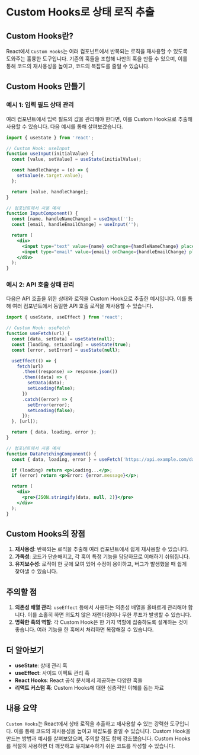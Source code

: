 # Custom Hooks로 상태 로직 추출

## Custom Hooks란?

React에서 `Custom Hooks`는 여러 컴포넌트에서 반복되는 로직을 재사용할 수 있도록 도와주는 훌륭한 도구입니다. 기존의 훅들을 조합해 나만의 훅을 만들 수 있으며, 이를 통해 코드의 재사용성을 높이고, 코드의 복잡도를 줄일 수 있습니다.

## Custom Hooks 만들기

### 예시 1: 입력 필드 상태 관리

여러 컴포넌트에서 입력 필드의 값을 관리해야 한다면, 이를 Custom Hook으로 추출해 사용할 수 있습니다. 다음 예시를 통해 살펴보겠습니다.

```jsx
import { useState } from 'react';

// Custom Hook: useInput
function useInput(initialValue) {
  const [value, setValue] = useState(initialValue);

  const handleChange = (e) => {
    setValue(e.target.value);
  };

  return [value, handleChange];
}

// 컴포넌트에서 사용 예시
function InputComponent() {
  const [name, handleNameChange] = useInput('');
  const [email, handleEmailChange] = useInput('');

  return (
    <div>
      <input type="text" value={name} onChange={handleNameChange} placeholder="Name" />
      <input type="email" value={email} onChange={handleEmailChange} placeholder="Email" />
    </div>
  );
}
```

### 예시 2: API 호출 상태 관리

다음은 API 호출을 위한 상태와 로직을 Custom Hook으로 추출한 예시입니다. 이를 통해 여러 컴포넌트에서 동일한 API 호출 로직을 재사용할 수 있습니다.

```jsx
import { useState, useEffect } from 'react';

// Custom Hook: useFetch
function useFetch(url) {
  const [data, setData] = useState(null);
  const [loading, setLoading] = useState(true);
  const [error, setError] = useState(null);

  useEffect(() => {
    fetch(url)
      .then((response) => response.json())
      .then((data) => {
        setData(data);
        setLoading(false);
      })
      .catch((error) => {
        setError(error);
        setLoading(false);
      });
  }, [url]);

  return { data, loading, error };
}

// 컴포넌트에서 사용 예시
function DataFetchingComponent() {
  const { data, loading, error } = useFetch('https://api.example.com/data');

  if (loading) return <p>Loading...</p>;
  if (error) return <p>Error: {error.message}</p>;

  return (
    <div>
      <pre>{JSON.stringify(data, null, 2)}</pre>
    </div>
  );
}
```

## Custom Hooks의 장점

1. **재사용성**: 반복되는 로직을 추출해 여러 컴포넌트에서 쉽게 재사용할 수 있습니다.
2. **가독성**: 코드가 단순해지고, 각 훅이 특정 기능을 담당하므로 이해하기 쉬워집니다.
3. **유지보수성**: 로직이 한 곳에 모여 있어 수정이 용이하고, 버그가 발생했을 때 쉽게 찾아낼 수 있습니다.

## 주의할 점

1. **의존성 배열 관리**: `useEffect` 등에서 사용하는 의존성 배열을 올바르게 관리해야 합니다. 이를 소홀히 하면 의도치 않은 재렌더링이나 무한 루프가 발생할 수 있습니다.
2. **명확한 훅의 역할**: 각 Custom Hook은 한 가지 역할에 집중하도록 설계하는 것이 좋습니다. 여러 기능을 한 훅에서 처리하면 복잡해질 수 있습니다.

## 더 알아보기

- **useState**: 상태 관리 훅
- **useEffect**: 사이드 이펙트 관리 훅
- **React Hooks**: React 공식 문서에서 제공하는 다양한 훅들
- **리액트 커스텀 훅**: Custom Hooks에 대한 심층적인 이해를 돕는 자료

## 내용 요약

`Custom Hooks`는 React에서 상태 로직을 추출하고 재사용할 수 있는 강력한 도구입니다. 이를 통해 코드의 재사용성을 높이고 복잡도를 줄일 수 있습니다. Custom Hook을 만드는 방법과 예시를 살펴보았으며, 주의할 점도 함께 강조했습니다. Custom Hooks를 적절히 사용하면 더 깨끗하고 유지보수하기 쉬운 코드를 작성할 수 있습니다.